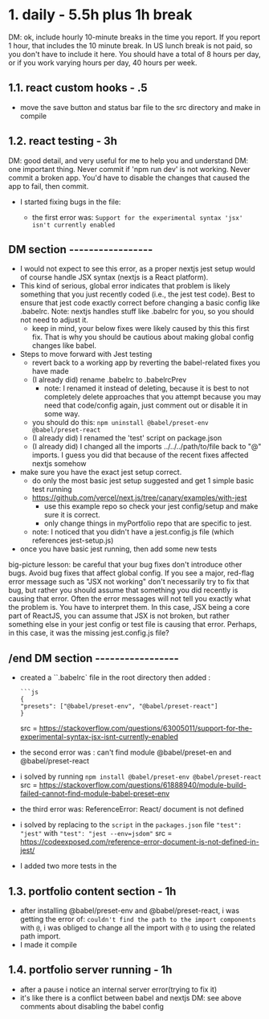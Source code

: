 # 1. daily - 5.5h plus 1h break
DM: ok, include hourly 10-minute breaks in the time you report. If you report 1 hour, that includes the 10 minute break. In US lunch break is not paid, so you don't have to include it here. You should have a total of 8 hours per day, or if you work varying hours per day, 40 hours per week. 

## 1.1. react custom hooks - .5

- move the save button and status bar file to the src directory and make in compile

## 1.2. react testing - 3h
DM: good detail, and very useful for me to help you and understand 
DM: one important thing. Never commit if 'npm run dev' is not working. Never commit a broken app. You'd have to disable the changes that caused the app to fail, then commit.

- I started fixing bugs in the file:

  - the first error was: `Support for the experimental syntax 'jsx' isn't currently enabled`
    
## DM section -----------------
- I would not expect to see this error, as a proper nextjs jest setup would of course handle JSX syntax (nextjs is a React platform). 
- This kind of serious, global error indicates that problem is likely something that you just recently coded (i.e., the jest test code). Best to ensure that jest code exactly correct before changing a basic config like .babelrc. Note: nextjs handles stuff like .babelrc for you, so you should not need to adjust it. 
  - keep in mind, your below fixes were likely caused by this this first fix. That is why you should be cautious about making global config changes like babel.
- Steps to move forward with Jest testing
  -  revert back to a working app by reverting the babel-related fixes you have made
    - (I already did) rename .babelrc to .babelrcPrev
      - note: I renamed it instead of deleting, because it is best to not completely delete approaches that you attempt because you may need that code/config again, just comment out or disable it in some way.
    - you should do this: `npm uninstall @babel/preset-env @babel/preset-react` 
    - (I already did) I renamed the 'test' script on package.json
    - (I already did) I changed all the imports ../../../path/to/file back to "@" imports. I guess you did that because of the recent fixes affected nextjs somehow
- make sure you have the exact jest setup correct. 
  - do only the most basic jest setup suggested and get 1 simple basic test running
  - https://github.com/vercel/next.js/tree/canary/examples/with-jest
    - use this example repo so check your jest config/setup and make sure it is correct. 
    - only change things in myPortfolio repo that are specific to jest. 
  - note: I noticed that you didn't have a jest.config.js file (which references jest-setup.js)
- once you have basic jest running, then add some new tests

big-picture lesson: be careful that your bug fixes don't introduce other bugs. Avoid bug fixes that affect global config. If you see a major, red-flag error message such as "JSX not working" don't necessarily try to fix that bug, but rather you should assume that something you did recently is causing that error. Often the error messages will not tell you exactly what the problem is. You have to interpret them. In this case, JSX being a core part of ReactJS, you can assume that JSX is not broken, but rather something else in your jest config or test file is causing that error. Perhaps, in this case, it was the missing jest.config.js file? 

## /end DM section -----------------
  
  
  - created a ``.babelrc` file in the root directory then added :

        ```js
        {
        "presets": ["@babel/preset-env", "@babel/preset-react"]
        }

    src = https://stackoverflow.com/questions/63005011/support-for-the-experimental-syntax-jsx-isnt-currently-enabled

  - the second error was : can't find module @babel/preset-en and @babel/preset-react
  - i solved by running `npm install @babel/preset-env @babel/preset-react`
    src = https://stackoverflow.com/questions/61888940/module-build-failed-cannot-find-module-babel-preset-env

  - the third error was: ReferenceError: React/ document is not defined
  - i solved by replacing to the `script` in the `packages.json` file `"test": "jest"` with `"test": "jest --env=jsdom"`
    src = https://codeexposed.com/reference-error-document-is-not-defined-in-jest/

* I added two more tests in the

## 1.3. portfolio content section - 1h

- after installing @babel/preset-env and @babel/preset-react, i was getting the error of: `couldn't find the path to the import components` with `@`, i was obliged to change all the import with `@` to using the related path import.
- I made it compile

## 1.4. portfolio server running - 1h

- after a pause i notice an internal server error(trying to fix it)
- it's like there is a conflict between babel and nextjs DM: see above comments about disabling the babel config
